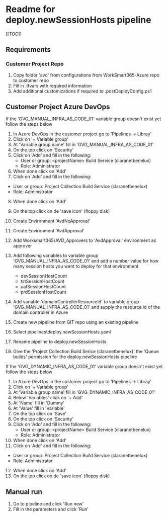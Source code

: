 # Readme for deploy.newSessionHosts pipeline

[[_TOC_]]

## Requirements

### Customer Project Repo

1. Copy folder 'avd' from configurations from WorkSmart365-Azure repo to customer repo
2. Fill in <environment>.tfvars with required information
3. Add additional customizations if required to <environment>.postDeployConfig.ps1

## Customer Project Azure DevOps

If the 'GVG_MANUAL_INFRA_AS_CODE_01' variable group doesn't exist yet follow the steps below

1. In Azure DevOps in the customer project go to 'Pipelines -> Libray'
2. Click on '+ Variable group'
3. At 'Variable group name' fill in 'GVG_MANUAL_INFRA_AS_CODE_01'
4. On the top click on 'Security'
5. Click on 'Add' and fill in the following:
   - User or group: \<projectName> Build Service (claranetbenelux)
   - Role: Administrator
6.  When done click on 'Add'
7.  Click on 'Add' and fill in the following:
   - User or group: Project Collection Build Service (claranetbenelux)
   - Role: Administrator
8.  When done click on 'Add'
9.  On the top click on de 'save icon' (floppy disk)

1. Create Environment 'AvdNoApproval'
2. Create Environment 'AvdApproval'
3. Add Worksmart365\AVD_Approvers to 'AvdApproval' environment as approver
4. Add following variables to variable group 'GVG_MANUAL_INFRA_AS_CODE_01' and add a number value for how many session hosts you want to deploy for that environment
    - devSessionHostCount
    - tstSessionHostCount
    - uatSessionHostCount
    - prdSessionHostCount
5. Add variable 'domainControllerResourceId' to variable group 'GVG_MANUAL_INFRA_AS_CODE_01' and supply the resource id of the domain controller in Azure
6. Create new pipeline from GIT repo using an existing pipeline
7. Select pipelines\deploy.newSessionHosts.yaml
8. Rename pipeline to deploy.newSessionHosts
9. Give the 'Project Collection Build Serice (claranetbenelux)' the 'Queue builds' permission for the deploy.newSessionHosts pipeline

If the 'GVG_DYNAMIC_INFRA_AS_CODE_01' variable group doesn't exist yet follow the steps below

1. In Azure DevOps in the customer project go to 'Pipelines -> Libray'
2. Click on '+ Variable group'
3. At 'Variable group name' fill in 'GVG_DYNAMIC_INFRA_AS_CODE_01'
4. Below 'Variables' click on '+ Add'
5. At 'Name' fill in 'Dummy'
6. At 'Value' fill in 'Variable'
7. On the top click on 'Save'
8. On the top click on 'Security'
9. Click on 'Add' and fill in the following:
   - User or group: \<projectName> Build Service (claranetbenelux)
   - Role: Administrator
10. When done click on 'Add'
11. Click on 'Add' and fill in the following:
   - User or group: Project Collection Build Service (claranetbenelux)
   - Role: Administrator
12. When done click on 'Add'
13. On the top click on de 'save icon' (floppy disk)

## Manual run

1. Go to pipeline and click 'Run new'
2. Fill in the parameters and click 'Run'
